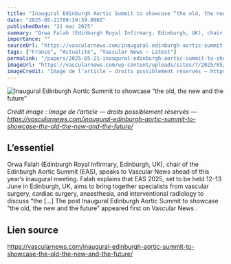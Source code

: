 ```yaml
---
title: "Inaugural Edinburgh Aortic Summit to showcase “the old, the new and the future”"
date: "2025-05-21T09:39:39.000Z"
publishedDate: "21 mai 2025"
summary: "Orwa Falah (Edinburgh Royal Infirmary, Edinburgh, UK), chair of the Edinburgh Aortic Summit (EAS), speaks to Vascular News ahead of this year’s inaugural meeting. Falah explains that EAS 2025, set to be held 12–13 June in Edinburgh, UK, aims to bring together specialists from vascular surgery, cardiac surgery, anaesthesia, and interventional radiology to discuss “the [&#8230;] The post Inaugural Edinburgh Aortic Summit to showcase “the old, the new and the future” appeared first on Vascular News ."
importance: ""
sourceUrl: "https://vascularnews.com/inaugural-edinburgh-aortic-summit-to-showcase-the-old-the-new-and-the-future/"
tags: ["France", "Actualité", "Vascular News — Latest"]
permalink: "/papers/2025-05-21-inaugural-edinburgh-aortic-summit-to-showcase-the-old-the-new-and-the-future"
imageUrl: "https://vascularnews.com/wp-content/uploads/sites/7/2025/05/Orwa-Falah-web.png"
imageCredit: "Image de l’article — droits possiblement réservés — https://vascularnews.com/inaugural-edinburgh-aortic-summit-to-showcase-the-old-the-new-and-the-future/"
---
```


![Inaugural Edinburgh Aortic Summit to showcase “the old, the new and the future”](https://vascularnews.com/wp-content/uploads/sites/7/2025/05/Orwa-Falah-web.png)

*Crédit image : Image de l’article — droits possiblement réservés — https://vascularnews.com/inaugural-edinburgh-aortic-summit-to-showcase-the-old-the-new-and-the-future/*

## L’essentiel

Orwa Falah (Edinburgh Royal Infirmary, Edinburgh, UK), chair of the Edinburgh Aortic Summit (EAS), speaks to Vascular News ahead of this year’s inaugural meeting. Falah explains that EAS 2025, set to be held 12–13 June in Edinburgh, UK, aims to bring together specialists from vascular surgery, cardiac surgery, anaesthesia, and interventional radiology to discuss “the [&#8230;] The post Inaugural Edinburgh Aortic Summit to showcase “the old, the new and the future” appeared first on Vascular News .

## Lien source

https://vascularnews.com/inaugural-edinburgh-aortic-summit-to-showcase-the-old-the-new-and-the-future/
